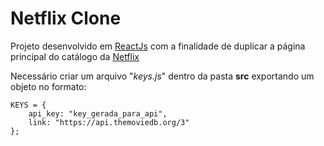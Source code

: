 # Netflix Clone

Projeto desenvolvido em [ReactJs](https://pt-br.reactjs.org/) com a finalidade de duplicar a página principal do catálogo da [Netflix](https://www.netflix.com/br/)

Necessário criar um arquivo "*keys.js*" dentro da pasta **src** exportando um objeto no formato:
```
KEYS = {
    api_key: "key_gerada_para_api",
    link: "https://api.themoviedb.org/3"
};
```